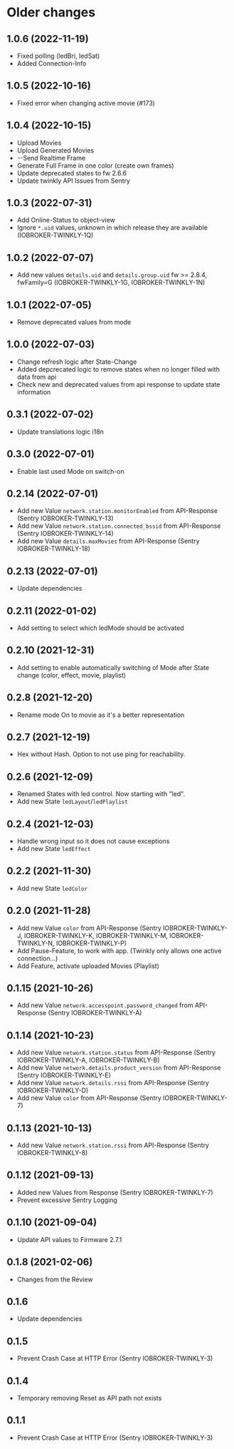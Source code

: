 # Older changes
## 1.0.6 (2022-11-19)
* Fixed polling (ledBri, ledSat)
* Added Connection-Info

## 1.0.5 (2022-10-16)
* Fixed error when changing active movie (#173)

## 1.0.4 (2022-10-15)
* Upload Movies
* Upload Generated Movies
* --Send Realtime Frame
* Generate Full Frame in one color (create own frames)
* Update deprecated states to fw 2.6.6
* Update twinkly API Issues from Sentry

## 1.0.3 (2022-07-31)
* Add Online-Status to object-view
* Ignore `*.uid` values, unknown in which release they are available (IOBROKER-TWINKLY-1Q)

## 1.0.2 (2022-07-07)
* Add new values `details.uid` and `details.group.uid` fw >= 2.8.4, fwFamily=G (IOBROKER-TWINKLY-1G, IOBROKER-TWINKLY-1N)

## 1.0.1 (2022-07-05)
* Remove deprecated values from mode

## 1.0.0 (2022-07-03)
* Change refresh logic after State-Change
* Added depcrecated logic to remove states when no longer filled with data from api
* Check new and deprecated values from api response to update state information

## 0.3.1 (2022-07-02)
* Update translations logic i18n

## 0.3.0 (2022-07-01)
* Enable last used Mode on switch-on

## 0.2.14 (2022-07-01)
* Add new Value `network.station.monitorEnabled` from API-Response (Sentry IOBROKER-TWINKLY-13)
* Add new Value `network.station.connected_bssid` from API-Response (Sentry IOBROKER-TWINKLY-14)
* Add new Value `details.maxMovies` from API-Response (Sentry IOBROKER-TWINKLY-18)

## 0.2.13 (2022-07-01)
* Update dependencies

## 0.2.11 (2022-01-02)
* Add setting to select which ledMode should be activated

## 0.2.10 (2021-12-31)
* Add setting to enable automatically switching of Mode after State change (color, effect, movie, playlist)

## 0.2.8 (2021-12-20)
* Rename mode On to movie as it's a better representation

## 0.2.7 (2021-12-19)
* Hex without Hash. Option to not use ping for reachability.

## 0.2.6 (2021-12-09)
* Renamed States with led control. Now starting with "led".
* Add new State `ledLayout`/`ledPlaylist`

## 0.2.4 (2021-12-03)
* Handle wrong input so it does not cause exceptions
* Add new State `ledEffect`

## 0.2.2 (2021-11-30)
* Add new State `ledColor`

## 0.2.0 (2021-11-28)
* Add new Value `color` from API-Response (Sentry IOBROKER-TWINKLY-J, IOBROKER-TWINKLY-K, IOBROKER-TWINKLY-M, IOBROKER-TWINKLY-N, IOBROKER-TWINKLY-P)
* Add Pause-Feature, to work with app. (Twinkly only allows one active connection...)
* Add Feature, activate uploaded Movies (Playlist)

## 0.1.15 (2021-10-26)
* Add new Value `network.accesspoint.password_changed` from API-Response (Sentry IOBROKER-TWINKLY-A)

## 0.1.14 (2021-10-23)
* Add new Value `network.station.status` from API-Response (Sentry IOBROKER-TWINKLY-A, IOBROKER-TWINKLY-B)
* Add new Value `network.details.product_version` from API-Response (Sentry IOBROKER-TWINKLY-E)
* Add new Value `network.details.rssi` from API-Response (Sentry IOBROKER-TWINKLY-D)
* Add new Value `color` from API-Response (Sentry IOBROKER-TWINKLY-7)

## 0.1.13 (2021-10-13)
* Add new Value `network.station.rssi` from API-Response (Sentry IOBROKER-TWINKLY-8)

## 0.1.12 (2021-09-13)
* Added new Values from Response (Sentry IOBROKER-TWINKLY-7)
* Prevent excessive Sentry Logging

## 0.1.10 (2021-09-04)
* Update API values to Firmware 2.7.1

## 0.1.8 (2021-02-06)
* Changes from the Review

## 0.1.6
* Update dependencies

## 0.1.5
* Prevent Crash Case at HTTP Error (Sentry IOBROKER-TWINKLY-3)

## 0.1.4
* Temporary removing Reset as API path not exists

## 0.1.1
* Prevent Crash Case at HTTP Error (Sentry IOBROKER-TWINKLY-3)